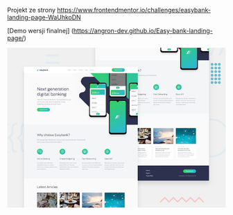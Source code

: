 Projekt ze strony https://www.frontendmentor.io/challenges/easybank-landing-page-WaUhkoDN

[Demo wersji finalnej] (https://angron-dev.github.io/Easy-bank-landing-page/)

 
![Design preview for the Easybank landing page coding challenge](./design/desktop-preview.jpg)

